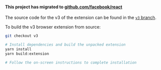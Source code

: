 #### This project has migrated to [github.com/facebook/react](https://github.com/facebook/react)

The source code for the v3 of the extension can be found in the [`v3` branch](https://github.com/facebook/react-devtools/tree/v3).

To build the v3 browser extension from source:
```sh
git checkout v3

# Install dependencies and build the unpacked extension
yarn install
yarn build:extension

# Follow the on-screen instructions to complete installation
```